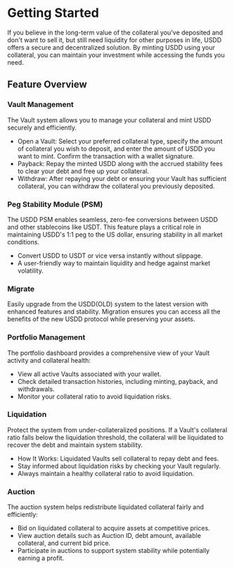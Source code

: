# Getting Started

If you believe in the long-term value of the collateral you've deposited and don't want to sell it, but still need liquidity for other purposes in life, USDD offers a secure and decentralized solution. By minting USDD using your collateral, you can maintain your investment while accessing the funds you need.

## Feature Overview

### Vault Management

The Vault system allows you to manage your collateral and mint USDD securely and efficiently.

* Open a Vault: Select your preferred collateral type, specify the amount of collateral you wish to deposit, and enter the amount of USDD you want to mint. Confirm the transaction with a wallet signature.
* Payback: Repay the minted USDD along with the accrued stability fees to clear your debt and free up your collateral.
* Withdraw: After repaying your debt or ensuring your Vault has sufficient collateral, you can withdraw the collateral you previously deposited.

### Peg Stability Module (PSM)

The USDD PSM enables seamless, zero-fee conversions between USDD and other stablecoins like USDT. This feature plays a critical role in maintaining USDD's 1:1 peg to the US dollar, ensuring stability in all market conditions.

* Convert USDD to USDT or vice versa instantly without slippage.
* A user-friendly way to maintain liquidity and hedge against market volatility.

### Migrate

Easily upgrade from the USDD(OLD) system to the latest version with enhanced features and stability. Migration ensures you can access all the benefits of the new USDD protocol while preserving your assets.

### Portfolio Management

The portfolio dashboard provides a comprehensive view of your Vault activity and collateral health:

* View all active Vaults associated with your wallet.
* Check detailed transaction histories, including minting, payback, and withdrawals.
* Monitor your collateral ratio to avoid liquidation risks.

### Liquidation

Protect the system from under-collateralized positions. If a Vault's collateral ratio falls below the liquidation threshold, the collateral will be liquidated to recover the debt and maintain system stability.

* How It Works: Liquidated Vaults sell collateral to repay debt and fees.
* Stay informed about liquidation risks by checking your Vault regularly.
* Always maintain a healthy collateral ratio to avoid liquidation.

### Auction

The auction system helps redistribute liquidated collateral fairly and efficiently:

* Bid on liquidated collateral to acquire assets at competitive prices.
* View auction details such as Auction ID, debt amount, available collateral, and current bid price.
* Participate in auctions to support system stability while potentially earning a profit.
